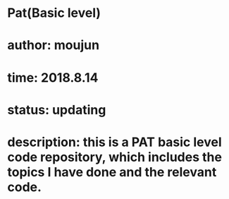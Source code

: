 # Pat(Basic level)
# author: moujun
# time: 2018.8.14
# status: updating
# description: this is a PAT basic level code repository, which includes the topics I have done and the relevant code.
